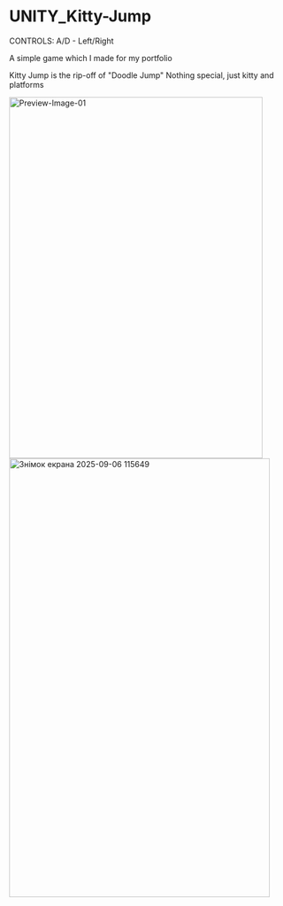 # UNITY_Kitty-Jump

CONTROLS:
A/D - Left/Right

A simple game which I made for my portfolio

Kitty Jump is the rip-off of "Doodle Jump" Nothing special, just kitty and platforms

<img width="458" height="652" alt="Preview-Image-01" src="https://github.com/user-attachments/assets/ec8027cf-8b05-46cf-8565-30076c3b1678" />

<img width="471" height="792" alt="Знімок екрана 2025-09-06 115649" src="https://github.com/user-attachments/assets/5f67d12e-26be-4d03-903e-8243349f7836" />

